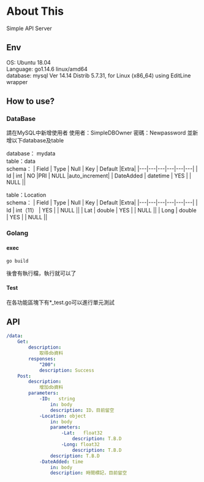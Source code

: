 # About This

Simple API Server 

## Env

OS: Ubuntu 18.04  
Language: go1.14.6 linux/amd64  
database: mysql Ver 14.14 Distrib 5.7.31, for Linux (x86_64) using  EditLine wrapper  

## How to use?

### DataBase

請在MySQL中新增使用者
使用者：SimpleDBOwner
密碼：Newpassword
並新增以下database及table

database： mydata  
table：data  
schema：
| Field  |  Type | Null  |  Key | Default  |Extra|
|---|---|---|---|---|---|
|  Id | int  | NO  |PRI   |  NULL |auto_increment|
|  DateAdded | datetime  | YES  |   | NULL  ||

table：Location  
schema：
| Field  |  Type | Null  |  Key | Default  |Extra|
|---|---|---|---|---|---|
|  Id | int（11）  | YES  |   |  NULL ||
|  Lat | double  | YES  |   | NULL  ||
|  Long | double  | YES  |   | NULL  ||

### Golang

#### exec

```bash
go build 
```

後會有執行檔，執行就可以了

#### Test

在各功能區塊下有*_test.go可以進行單元測試

## API

```YAML
/data:
    Get:
        description: 
            取得db資料
        responses:
            "200":
            description: Success
    Post:
        description:
            增加db資料
        parameters:
            -ID:   string
                in: body
                description: ID，目前留空
            -Location: object
                in: body
                parameters:
                    -Lat:   float32
                        description: T.B.D
                    -Long: float32
                        description: T.B.D
                description: T.B.D
            -DateAdded: time
                in: body
                description: 時間標記，目前留空
```
